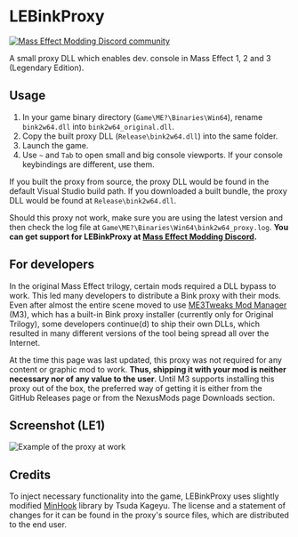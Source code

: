 # LEBinkProxy

[![Mass Effect Modding Discord community](https://i.imgur.com/eDRpjZS.jpg)](https://discord.gg/su8XjdUQPw)

A small proxy DLL which enables dev. console in Mass Effect 1, 2 and 3 (Legendary Edition).

## Usage

   1. In your game binary directory (`Game\ME?\Binaries\Win64`), rename `bink2w64.dll` into `bink2w64_original.dll`.
   2. Copy the built proxy DLL (`Release\bink2w64.dll`) into the same folder.
   3. Launch the game.
   4. Use `~` and `Tab` to open small and big console viewports. If your console keybindings are different, use them.

If you built the proxy from source, the proxy DLL would be found in the default Visual Studio build path.
If you downloaded a built bundle, the proxy DLL would be found at `Release\bink2w64.dll`.

Should this proxy not work, make sure you are using the latest version and then check the log file at `Game\ME?\Binaries\Win64\bink2w64_proxy.log`. **You can get support for LEBinkProxy at [Mass Effect Modding Discord](https://discord.gg/su8XjdUQPw).**

## For developers

In the original Mass Effect trilogy, certain mods required a DLL bypass to work. This led many developers to distribute a Bink proxy with their mods. Even after almost the entire scene moved to use [ME3Tweaks Mod Manager](https://github.com/ME3Tweaks/ME3TweaksModManager) (M3), which has a built-in Bink proxy installer (currently only for Original Trilogy), some developers continue(d) to ship their own DLLs, which resulted in many different versions of the tool being spread all over the Internet.

At the time this page was last updated, this proxy was not required for any content or graphic mod to work. **Thus, shipping it with your mod is neither necessary nor of any value to the user**. Until M3 supports installing this proxy out of the box, the preferred way of getting it is either from the GitHub Releases page or from the NexusMods page Downloads section.

## Screenshot (LE1)

![Example of the proxy at work](https://i.imgur.com/MRgzZzg.png)

## Credits

To inject necessary functionality into the game, LEBinkProxy uses slightly modified [MinHook](https://github.com/TsudaKageyu/minhook) library by Tsuda Kageyu. The license and a statement of changes for it can be found in the proxy's source files, which are distributed to the end user.
